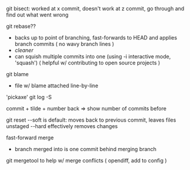 git bisect: worked at x commit, doesn't work at z commit, go through and find out what went wrong

git rebase??
- backs up to point of branching, fast-forwards to HEAD and applies branch commits ( no wavy branch lines )
- _cleaner_
- can squish multiple commits into one (using -i interactive mode, 'squash') ( helpful w/ contributing to open source projects )

git blame
- file w/ blame attached line-by-line

'pickaxe'
git log -S <search term>

commit + tilde + number back => show number of commits before

git reset
--soft is default: moves back to previous commit, leaves files unstaged
--hard effectively removes changes

fast-forward merge
- branch merged into is one commit behind merging branch


git mergetool to help w/ merge conflicts ( opendiff, add to config )
